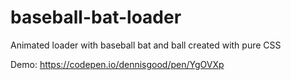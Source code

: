 # baseball-bat-loader
Animated loader with baseball bat and ball created with pure CSS

Demo: https://codepen.io/dennisgood/pen/YgOVXp
